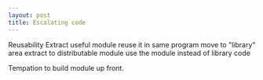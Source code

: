 ```yaml
---
layout: post
title: Escalating code
---
```


Reusability
Extract useful module
reuse it in same program
move to "library" area
extract to distributable module
use the module instead of library code

Tempation to build module up front.
